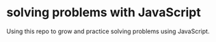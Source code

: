 # solving problems with JavaScript
 Using this repo to grow and practice solving problems using JavaScript. 
